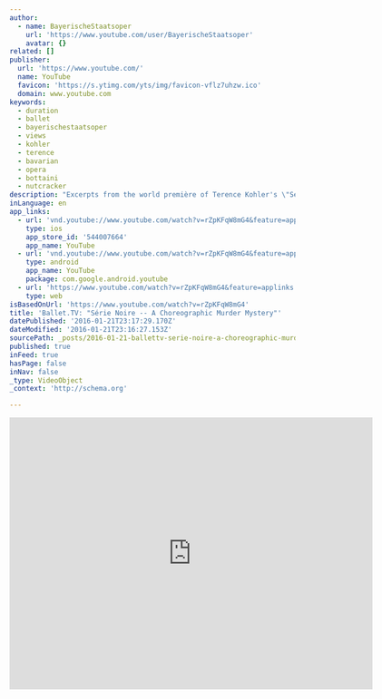 ```yaml
---
author:
  - name: BayerischeStaatsoper
    url: 'https://www.youtube.com/user/BayerischeStaatsoper'
    avatar: {}
related: []
publisher:
  url: 'https://www.youtube.com/'
  name: YouTube
  favicon: 'https://s.ytimg.com/yts/img/favicon-vflz7uhzw.ico'
  domain: www.youtube.com
keywords:
  - duration
  - ballet
  - bayerischestaatsoper
  - views
  - kohler
  - terence
  - bavarian
  - opera
  - bottaini
  - nutcracker
description: "Excerpts from the world première of Terence Kohler's \"Série Noire -- A Choreographic Murder Mystery\" at the Bavarian State Ballet and interviews with the cast Music by Philip Glass"
inLanguage: en
app_links:
  - url: 'vnd.youtube://www.youtube.com/watch?v=rZpKFqW8mG4&feature=applinks'
    type: ios
    app_store_id: '544007664'
    app_name: YouTube
  - url: 'vnd.youtube://www.youtube.com/watch?v=rZpKFqW8mG4&feature=applinks'
    type: android
    app_name: YouTube
    package: com.google.android.youtube
  - url: 'https://www.youtube.com/watch?v=rZpKFqW8mG4&feature=applinks'
    type: web
isBasedOnUrl: 'https://www.youtube.com/watch?v=rZpKFqW8mG4'
title: 'Ballet.TV: "Série Noire -- A Choreographic Murder Mystery"'
datePublished: '2016-01-21T23:17:29.170Z'
dateModified: '2016-01-21T23:16:27.153Z'
sourcePath: _posts/2016-01-21-ballettv-serie-noire-a-choreographic-murder-mystery.md
published: true
inFeed: true
hasPage: false
inNav: false
_type: VideoObject
_context: 'http://schema.org'

---
```

<iframe src="https://cdn.embedly.com/widgets/media.html?src=https%3A%2F%2Fwww.youtube.com%2Fembed%2FrZpKFqW8mG4%3Ffeature%3Doembed&amp;url=https%3A%2F%2Fwww.youtube.com%2Fwatch%3Fv%3DrZpKFqW8mG4&amp;image=https%3A%2F%2Fi.ytimg.com%2Fvi%2FrZpKFqW8mG4%2Fhqdefault.jpg&amp;key=b7d04c9b404c499eba89ee7072e1c4f7&amp;type=text%2Fhtml&amp;schema=youtube" width="640" height="480" scrolling="no" frameborder="0" allowfullscreen="allowfullscreen" style=""></iframe>
